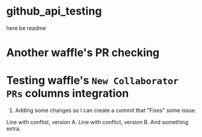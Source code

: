 # github_api_testing
here be readme

Another waffle's PR checking
===

Testing waffle's `New Collaborator PRs` columns integration
===
1. Adding some changes so I can create a commit that "Fixes" some issue.

Line with conflist, version A.
Line with conflict, version B.
And something extra.
